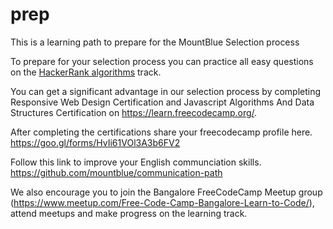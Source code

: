 # prep
This is a learning path to prepare for the MountBlue Selection process

To prepare for your selection process you can practice all easy questions on the [HackerRank algorithms](http://hackerrank.com/) track.  

You can get a significant advantage in our selection process by completing Responsive Web Design Certification and Javascript Algorithms And Data Structures Certification on  https://learn.freecodecamp.org/. 

After completing the certifications share your freecodecamp profile here. https://goo.gl/forms/HvIi61VOl3A3b6FV2

Follow this link to improve your English communciation skills.
https://github.com/mountblue/communication-path

We also encourage you to join the Bangalore FreeCodeCamp Meetup group (https://www.meetup.com/Free-Code-Camp-Bangalore-Learn-to-Code/), attend meetups and make progress on the learning track. 
